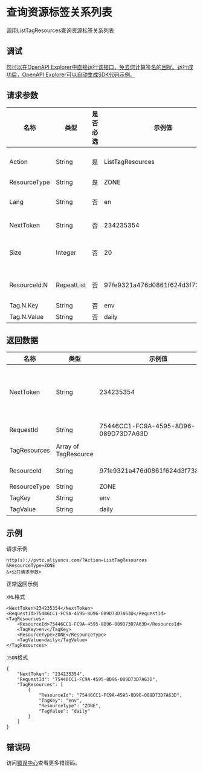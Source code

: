 # 查询资源标签关系列表

调用ListTagResources查询资源标签关系列表

## 调试

[您可以在OpenAPI Explorer中直接运行该接口，免去您计算签名的困扰。运行成功后，OpenAPI Explorer可以自动生成SDK代码示例。](https://api.aliyun.com/#product=pvtz&api=ListTagResources&type=RPC&version=2018-01-01)

## 请求参数

|名称|类型|是否必选|示例值|描述|
|--|--|----|---|--|
|Action|String|是|ListTagResources|系统规定参数。取值：ListTagResources。 |
|ResourceType|String|是|ZONE|资源类型：ZONE |
|Lang|String|否|en|部分返回参数语言。取值范围：en、zh、ja |
|NextToken|String|否|234235354|下一个查询开始Token |
|Size|Integer|否|20|相当于PageSize，查询展示数量。默认为20，取值范围`[1,200]` |
|ResourceId.N|RepeatList|否|97fe9321a476d0861f624d3f738dcc38|资源ID，即ZoneId。传入内容数量的取值范围为`[1, 50]` |
|Tag.N.Key|String|否|env|资源标签键 |
|Tag.N.Value|String|否|daily|资源标签值 |

## 返回数据

|名称|类型|示例值|描述|
|--|--|---|--|
|NextToken|String|234235354|下一个查询开始Token，NextToken为空说明没有下一个 |
|RequestId|String|75446CC1-FC9A-4595-8D96-089D73D7A63D|唯一请求识别码 |
|TagResources|Array of TagResource| |标签资源列表。 |
|ResourceId|String|97fe9321a476d0861f624d3f738dcc38|资源ID，即ZoneId。 |
|ResourceType|String|ZONE|资源类型 |
|TagKey|String|env|标签键 |
|TagValue|String|daily|标签值 |

## 示例

请求示例

```
http(s)://pvtz.aliyuncs.com/?Action=ListTagResources
&ResourceType=ZONE
&<公共请求参数>
```

正常返回示例

`XML`格式

```
<NextToken>234235354</NextToken>
<RequestId>75446CC1-FC9A-4595-8D96-089D73D7A63D</RequestId>
<TagResources>
    <ResourceId>75446CC1-FC9A-4595-8D96-089D73D7A63D</ResourceId>
    <TagKey>env</TagKey>
    <ResourceType>ZONE</ResourceType>
    <TagValue>daily</TagValue>
</TagResources>
```

`JSON`格式

```
{
    "NextToken": "234235354",
    "RequestId": "75446CC1-FC9A-4595-8D96-089D73D7A63D",
    "TagResources": [
        {
            "ResourceId": "75446CC1-FC9A-4595-8D96-089D73D7A63D",
            "TagKey": "env",
            "ResourceType": "ZONE",
            "TagValue": "daily"
        }
    ]
}
```

## 错误码

访问[错误中心](https://error-center.alibabacloud.com/status/product/pvtz)查看更多错误码。


